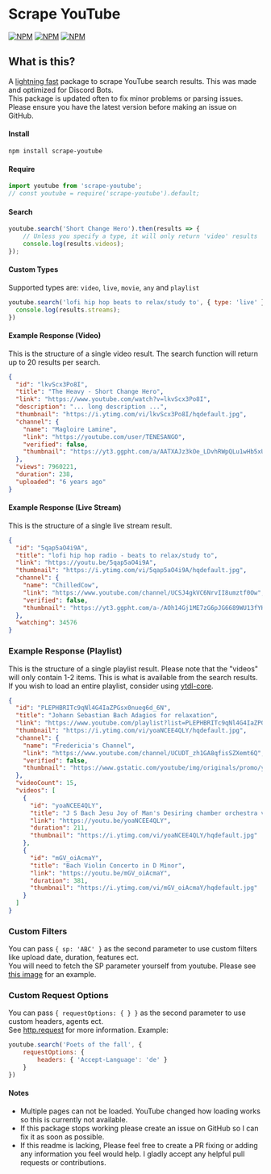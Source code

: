 Scrape YouTube
=============

[![NPM](https://img.shields.io/npm/v/scrape-youtube)](https://www.npmjs.com/package/scrape-youtube) [![NPM](https://img.shields.io/npm/dt/scrape-youtube)](https://www.npmjs.com/package/scrape-youtube) [![NPM](https://img.shields.io/npm/types/scrape-youtube)](https://www.npmjs.com/package/scrape-youtube)
  
 **What is this?**
------------------
A [lightning fast](https://i.imgur.com/ipsWhkv.png) package to scrape YouTube search results. This was made and optimized for Discord Bots.   
This package is updated often to fix minor problems or parsing issues. Please ensure you have the latest version before making an issue on GitHub.  
  
#### Install  
```npm install scrape-youtube```

#### Require 
```javascript
import youtube from 'scrape-youtube';
// const youtube = require('scrape-youtube').default;
```

#### Search  
```javascript
youtube.search('Short Change Hero').then(results => {
    // Unless you specify a type, it will only return 'video' results
    console.log(results.videos); 
});
```

#### Custom Types
Supported types are: `video`, `live`, `movie`, `any` and `playlist`
```javascript
youtube.search('lofi hip hop beats to relax/study to', { type: 'live' }).then(results => {
  console.log(results.streams);
})
```

#### Example Response (Video)
This is the structure of a single video result. The search function will return up to 20 results per search.  
```json
{
  "id": "lkvScx3Po8I",
  "title": "The Heavy - Short Change Hero",
  "link": "https://www.youtube.com/watch?v=lkvScx3Po8I",
  "description": "... long description ...",   
  "thumbnail": "https://i.ytimg.com/vi/lkvScx3Po8I/hqdefault.jpg",
  "channel": {
    "name": "Magloire Lamine",
    "link": "https://youtube.com/user/TENESANGO",
    "verified": false,
    "thumbnail": "https://yt3.ggpht.com/a/AATXAJz3kOe_LDvhRWpQLu1wHb5xU7HNOKvpKQnLQA=s88-c-k-c0xffffffff-no-rj-mo"
  },  
  "views": 7960221,
  "duration": 238,
  "uploaded": "6 years ago"
}
```

#### Example Response (Live Stream)
This is the structure of a single live stream result.
```json
{
  "id": "5qap5aO4i9A",
  "title": "lofi hip hop radio - beats to relax/study to",
  "link": "https://youtu.be/5qap5aO4i9A",
  "thumbnail": "https://i.ytimg.com/vi/5qap5aO4i9A/hqdefault.jpg",
  "channel": {
    "name": "ChilledCow",
    "link": "https://www.youtube.com/channel/UCSJ4gkVC6NrvII8umztf0Ow",
    "verified": false,
    "thumbnail": "https://yt3.ggpht.com/a-/AOh14Gj1ME7zG6pJG6689WU13fYHmafnUGK7IMeWIg=s68-c-k-c0x00ffffff-no-rj-mo"
  },
  "watching": 34576
}
```

### Example Response (Playlist)  
This is the structure of a single playlist result. Please note that the "videos" will only contain 1-2 items. This is what is available from the search results. If you wish to load an entire playlist, consider using [ytdl-core](https://npmjs.com/package/ytdl-core).  
```json 
{
  "id": "PLEPHBRITc9qNl4G4IaZPGsx0nueg6d_6N",
  "title": "Johann Sebastian Bach Adagios for relaxation",
  "link": "https://www.youtube.com/playlist?list=PLEPHBRITc9qNl4G4IaZPGsx0nueg6d_6N",
  "thumbnail": "https://i.ytimg.com/vi/yoaNCEE4QLY/hqdefault.jpg",
  "channel": {
    "name": "Fredericia's Channel",
    "link": "https://www.youtube.com/channel/UCUDT_zh1GA8qfisSZXemt6Q",
    "verified": false,
    "thumbnail": "https://www.gstatic.com/youtube/img/originals/promo/ytr-logo-for-search_160x160.png"
  },
  "videoCount": 15,
  "videos": [
    {
      "id": "yoaNCEE4QLY",
      "title": "J S Bach Jesu Joy of Man's Desiring chamber orchestra version",
      "link": "https://youtu.be/yoaNCEE4QLY",
      "duration": 211,
      "thumbnail": "https://i.ytimg.com/vi/yoaNCEE4QLY/hqdefault.jpg"
    },
    {
      "id": "mGV_oiAcmaY",
      "title": "Bach Violin Concerto in D Minor",
      "link": "https://youtu.be/mGV_oiAcmaY",
      "duration": 381,
      "thumbnail": "https://i.ytimg.com/vi/mGV_oiAcmaY/hqdefault.jpg"
    }
  ]
}
```

### Custom Filters  
You can pass `{ sp: 'ABC' }` as the second parameter to use custom filters like upload date, duration, features ect.  
You will need to fetch the SP parameter yourself from youtube. Please see [this image](https://i.imgur.com/9WHMvkI.png) for an example.  

### Custom Request Options
You can pass `{ requestOptions: { } }` as the second parameter to use custom headers, agents ect.  
See [http.request](https://nodejs.org/api/http.html#http_http_request_options_callback) for more information.
Example:  
```javascript  
youtube.search('Poets of the fall', {
    requestOptions: {
        headers: { 'Accept-Language': 'de' }
    }
})
```

#### Notes

- Multiple pages can not be loaded. YouTube changed how loading works so this is currently not available.  
- If this package stops working please create an issue on GitHub so I can fix it as soon as possible.
- If this readme is lacking, Please feel free to create a PR fixing or adding any information you feel would help. I gladly accept any helpful pull requests or contributions.
